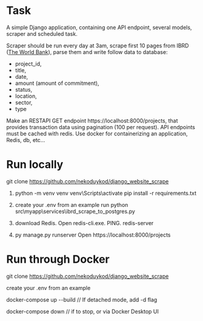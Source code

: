 # Task
A simple Django application, containing one API endpoint, several models, scraper and scheduled task. 

Scraper should be run every day at 3am, scrape first 10 pages from IBRD ([The World Bank](https://projects.worldbank.org/en/projects-operations/projects-list?projectfinancialtype_exact=IBRD&os=0&sector_exact=Health)), parse them and write follow data to database:
- project_id,
- title,
- date,
- amount (amount of commitment),
- status,
- location,
- sector,
- type

Make an RESTAPI GET endpoint https://localhost:8000/projects, that provides transaction data using pagination (100 per request).
API endpoints must be cached with redis. Use docker for containerizing an application, Redis, db, etc... 

# Run locally
git clone https://github.com/nekoduykod/django_website_scrape

1) python -m venv venv
venv\Scripts\activate
pip install -r requirements.txt

2) create your .env from an example 
run python src\myapp\services\ibrd_scrape_to_postgres.py

3) download Redis. Open redis-cli.exe. PING. redis-server

4) py manage.py runserver
Open https://localhost:8000/projects

# Run through Docker
git clone https://github.com/nekoduykod/django_website_scrape

create your .env from an example 

docker-compose up --build   // If detached mode, add -d flag

docker-compose down // if to stop, or via Docker Desktop UI
